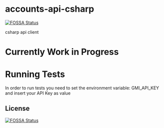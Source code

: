 # accounts-api-csharp
[![FOSSA Status](https://app.fossa.io/api/projects/git%2Bgithub.com%2Fgetmyinvoices%2Faccounts-api-csharp.svg?type=shield)](https://app.fossa.io/projects/git%2Bgithub.com%2Fgetmyinvoices%2Faccounts-api-csharp?ref=badge_shield)

csharp api client

# Currently Work in Progress

# Running Tests
In order to run tests you need to set the environment variable: GMI_API_KEY and insert your API Key as value


## License
[![FOSSA Status](https://app.fossa.io/api/projects/git%2Bgithub.com%2Fgetmyinvoices%2Faccounts-api-csharp.svg?type=large)](https://app.fossa.io/projects/git%2Bgithub.com%2Fgetmyinvoices%2Faccounts-api-csharp?ref=badge_large)